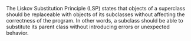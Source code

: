 The Liskov Substitution Principle (LSP) states that objects of a superclass should be replaceable with objects of its subclasses without affecting the correctness of the program. In other words, a subclass should be able to substitute its parent class without introducing errors or unexpected behavior.
